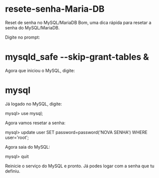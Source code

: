# resete-senha-Maria-DB
Reset de senha no MySQL/MariaDB
Bom, uma dica rápida para resetar a senha do MySQL/MariaDB. 

Digite no prompt: 

# mysqld_safe --skip-grant-tables & 

Agora que iniciou o MySQL, digite: 

# mysql 

Já logado no MySQL, digite: 

mysql> use mysql; 

Agora vamos resetar a senha: 

mysql> update user SET password=password('NOVA SENHA') WHERE user='root'; 

Agora saia do MySQL: 

mysql> quit 

Reinicie o serviço do MySQL e pronto. Já podes logar com a senha que tu definiu. 

